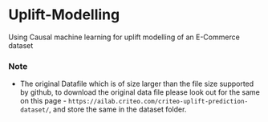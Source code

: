 # Uplift-Modelling
Using Causal machine learning for uplift modelling of an E-Commerce dataset


### Note
- The original Datafile which is of size larger than the file size supported by github, to download the original
data file please look out for the same on this page - `https://ailab.criteo.com/criteo-uplift-prediction-dataset/`, and store the same in the dataset folder.
